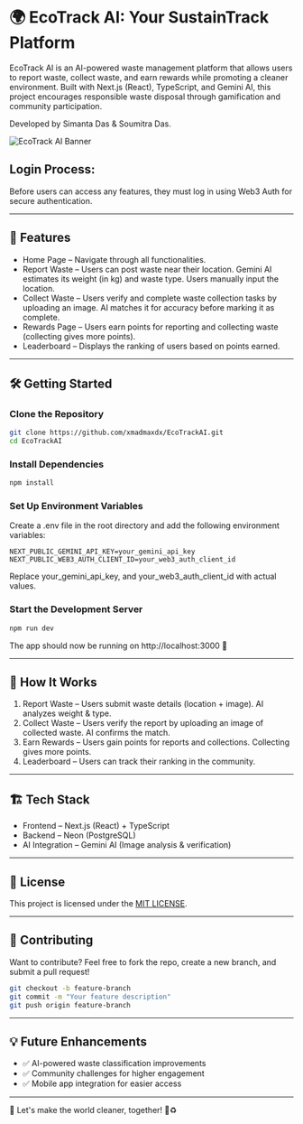 # 🌍 EcoTrack AI: Your SustainTrack Platform  

EcoTrack AI is an AI-powered waste management platform that allows users to report waste, collect waste, and earn rewards while promoting a cleaner environment. Built with Next.js (React), TypeScript, and Gemini AI, this project encourages responsible waste disposal through gamification and community participation.

Developed by Simanta Das & Soumitra Das.

![EcoTrack AI Banner](https://i.postimg.cc/hG1THsLC/Screenshot-2025-02-17-130702.png)

## Login Process:
Before users can access any features, they must log in using Web3 Auth for secure authentication.


---

## 🚀 Features  

- Home Page – Navigate through all functionalities.  
- Report Waste – Users can post waste near their location. Gemini AI estimates its weight (in kg) and waste type. Users manually input the location.  
- Collect Waste – Users verify and complete waste collection tasks by uploading an image. AI matches it for accuracy before marking it as complete.  
- Rewards Page – Users earn points for reporting and collecting waste (collecting gives more points).  
- Leaderboard – Displays the ranking of users based on points earned.  

---

## 🛠 Getting Started  

### Clone the Repository  

````sh
git clone https://github.com/xmadmaxdx/EcoTrackAI.git
cd EcoTrackAI
````

### Install Dependencies  

````sh
npm install
````

### Set Up Environment Variables  

Create a .env file in the root directory and add the following environment variables:  

````plaintext
NEXT_PUBLIC_GEMINI_API_KEY=your_gemini_api_key
NEXT_PUBLIC_WEB3_AUTH_CLIENT_ID=your_web3_auth_client_id
````

Replace your_gemini_api_key, and your_web3_auth_client_id with actual values.  

### Start the Development Server  

````sh
npm run dev
````

The app should now be running on http://localhost:3000 🚀  

---

## 🎯 How It Works  

1. Report Waste – Users submit waste details (location + image). AI analyzes weight & type.  
2. Collect Waste – Users verify the report by uploading an image of collected waste. AI confirms the match.  
3. Earn Rewards – Users gain points for reports and collections. Collecting gives more points.  
4. Leaderboard – Users can track their ranking in the community.  

---

## 🏗 Tech Stack  

- Frontend – Next.js (React) + TypeScript 
- Backend – Neon (PostgreSQL)
- AI Integration – Gemini AI (Image analysis & verification)  

---

## 📜 License  

This project is licensed under the [MIT LICENSE](LICENSE).  

---

## 🤝 Contributing  

Want to contribute? Feel free to fork the repo, create a new branch, and submit a pull request!  

````sh
git checkout -b feature-branch
git commit -m "Your feature description"
git push origin feature-branch
````

---

## 💡 Future Enhancements  

- ✅ AI-powered waste classification improvements  
- ✅ Community challenges for higher engagement  
- ✅ Mobile app integration for easier access  

---

🌱 Let's make the world cleaner, together! 🚮♻️
